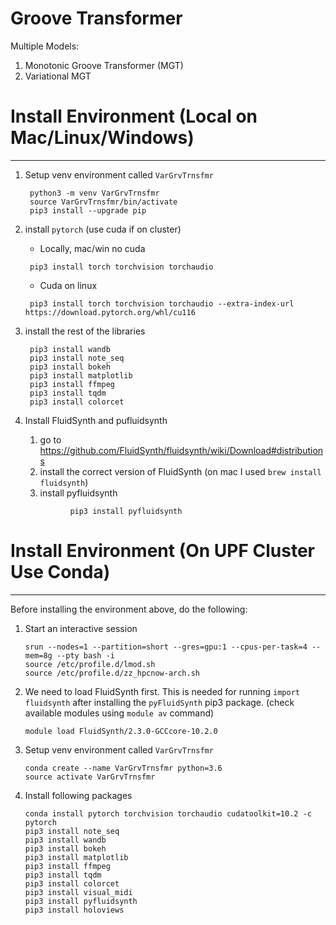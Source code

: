 # Groove Transformer
Multiple Models:
   
   1. Monotonic Groove Transformer (MGT)
   2. Variational MGT


# Install Environment (Local on Mac/Linux/Windows)

----

1. Setup venv environment called `VarGrvTrnsfmr`

   ```
    python3 -m venv VarGrvTrnsfmr
    source VarGrvTrnsfmr/bin/activate
    pip3 install --upgrade pip
   ```
   
2. install `pytorch` (use cuda if on cluster)


   - Locally, mac/win no cuda 

   ```
    pip3 install torch torchvision torchaudio
   ```

   - Cuda on linux
  
   ```
    pip3 install torch torchvision torchaudio --extra-index-url https://download.pytorch.org/whl/cu116
   ```

3. install the rest of the libraries

   ```
    pip3 install wandb
    pip3 install note_seq
    pip3 install bokeh
    pip3 install matplotlib
    pip3 install ffmpeg
    pip3 install tqdm
    pip3 install colorcet
   ```

4. Install FluidSynth and pufluidsynth 
   1. go to https://github.com/FluidSynth/fluidsynth/wiki/Download#distributions
   2. install the correct version of FluidSynth  (on mac I used `brew install fluidsynth`)
   3. install pyfluidsynth
   
   ```
             pip3 install pyfluidsynth
   ```


# Install Environment (On UPF Cluster Use Conda)

----

Before installing the environment above, do the following:

1. Start an interactive session

      ```
      srun --nodes=1 --partition=short --gres=gpu:1 --cpus-per-task=4 --mem=8g --pty bash -i
      source /etc/profile.d/lmod.sh
      source /etc/profile.d/zz_hpcnow-arch.sh
      ```

2. We need to load FluidSynth first. This is needed for running `import fluidsynth` after 
installing the `pyFluidSynth` pip3 package. (check available modules using `module av` command)
   
      ```
      module load FluidSynth/2.3.0-GCCcore-10.2.0
      ```

3. Setup venv environment called `VarGrvTrnsfmr`
   
      ```
      conda create --name VarGrvTrnsfmr python=3.6   
      source activate VarGrvTrnsfmr		           
      ```

4. Install following packages
      
      ```
      conda install pytorch torchvision torchaudio cudatoolkit=10.2 -c pytorch
      pip3 install note_seq
      pip3 install wandb
      pip3 install bokeh
      pip3 install matplotlib
      pip3 install ffmpeg
      pip3 install tqdm
      pip3 install colorcet
      pip3 install visual_midi	
      pip3 install pyfluidsynth 
      pip3 install holoviews
      ```
